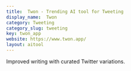 ```yaml
---
title:  Twon - Trending AI tool for Tweeting
display_name:  Twon
category: Tweeting
category_slug: tweeting
key: twon_app
website: https://www.twon.app/
layout: aitool
---
```


Improved writing with curated Twitter variations.
